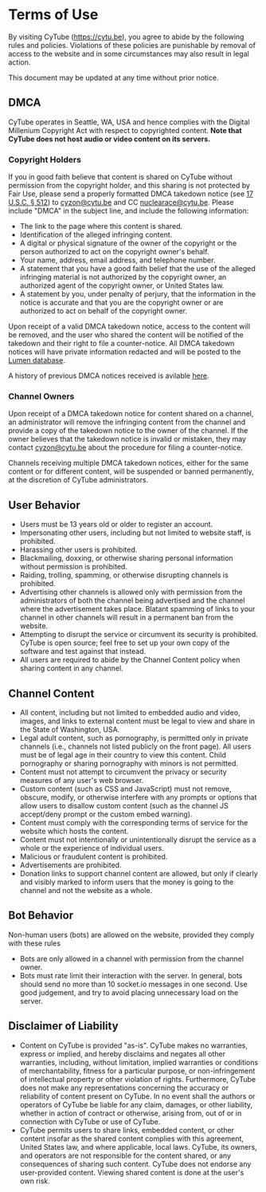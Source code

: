 # Terms of Use

By visiting CyTube (https://cytu.be), you agree to abide by the following rules
and policies.  Violations of these policies are punishable by removal of access
to the website and in some circumstances may also result in legal action.

This document may be updated at any time without prior notice.

## DMCA

CyTube operates in Seattle, WA, USA and hence complies with the Digital Millenium
Copyright Act with respect to copyrighted content.  **Note that CyTube does not
host audio or video content on its servers.**

### Copyright Holders

If you in good faith believe that content is shared on CyTube without permission
from the copyright holder, and this sharing is not protected by Fair Use, please
send a properly formatted DMCA takedown notice (see [17 U.S.C. §
512](http://www.copyright.gov/title17/92chap5.html#512)) to cyzon@cytu.be and CC
nuclearace@cytu.be.  Please include "DMCA" in the subject line, and include the
following information:

  * The link to the page where this content is shared.
  * Identification of the alleged infringing content.
  * A digital or physical signature of the owner of the copyright or the person
    authorized to act on the copyright owner's behalf.
  * Your name, address, email address, and telephone number.
  * A statement that you have a good faith belief that the use of the alleged
    infringing material is not authorized by the copyright owner, an authorized
    agent of the copyright owner, or United States law.
  * A statement by you, under penalty of perjury, that the information in the
    notice is accurate and that you are the copyright owner or are authorized to
    act on behalf of the copyright owner.

Upon receipt of a valid DMCA takedown notice, access to the content will be
removed, and the user who shared the content will be notified of the takedown
and their right to file a counter-notice.  All DMCA takedown notices will have
private information redacted and will be posted to the [Lumen
database](https://lumendatabase.org/).

A history of previous DMCA notices received is avilable
[here](https://cytu.be/dmca/).

### Channel Owners

Upon receipt of a DMCA takedown notice for content shared on a channel, an
administrator will remove the infringing content from the channel and provide a
copy of the takedown notice to the owner of the channel.  If the owner believes
that the takedown notice is invalid or mistaken, they may contact
cyzon@cytu.be about the procedure for filing a counter-notice.

Channels receiving multiple DMCA takedown notices, either for the same content
or for different content, will be suspended or banned permanently, at the
discretion of CyTube administrators.

## User Behavior

  * Users must be 13 years old or older to register an account.
  * Impersonating other users, including but not limited to website staff, is
    prohibited.
  * Harassing other users is prohibited.
  * Blackmailing, doxxing, or otherwise sharing personal information without
    permission is prohibited.
  * Raiding, trolling, spamming, or otherwise disrupting channels is prohibited.
  * Advertising other channels is allowed only with permission from the
    administrators of both the channel being advertised and the channel where
    the advertisement takes place.  Blatant spamming of links to your channel in
    other channels will result in a permanent ban from the website.
  * Attempting to disrupt the service or circumvent its security is prohibited.
    CyTube is open source; feel free to set up your own copy of the software and
    test against that instead.
  * All users are required to abide by the Channel Content policy when sharing
    content in any channel.

## Channel Content

  * All content, including but not limited to embedded audio and video, images,
    and links to external content must be legal to view and share in the State
    of Washington, USA.
  * Legal adult content, such as pornography, is permitted only in private
    channels (i.e., channels not listed publicly on the front page).  All users
    must be of legal age in their country to view this content.  Child
    pornography or sharing pornography with minors is not permitted.
  * Content must not attempt to circumvent the privacy or security measures of
    any user's web browser.
  * Custom content (such as CSS and JavaScript) must not remove, obscure,
    modify, or otherwise interfere with any prompts or options that allow users
    to disallow custom content (such as the channel JS accept/deny prompt or the
    custom embed warning).
  * Content must comply with the corresponding terms of service for the website
    which hosts the content.
  * Content must not intentionally or unintentionally disrupt the service as a
    whole or the experience of individual users.
  * Malicious or fraudulent content is prohibited.
  * Advertisements are prohibited.
  * Donation links to support channel content are allowed, but only if clearly
    and visibly marked to inform users that the money is going to the channel
    and not the website as a whole.

## Bot Behavior

Non-human users (bots) are allowed on the website, provided they comply with
these rules

  * Bots are only allowed in a channel with permission from the channel owner.
  * Bots must rate limit their interaction with the server.  In general, bots
    should send no more than 10 socket.io messages in one second.  Use good
    judgement, and try to avoid placing unnecessary load on the server.

## Disclaimer of Liability

  * Content on CyTube is provided "as-is". CyTube makes no warranties, express
    or implied, and hereby disclaims and negates all other warranties,
    including, without limitation, implied warranties or conditions of
    merchantability, fitness for a particular purpose, or non-infringement of
    intellectual property or other violation of rights. Furthermore, CyTube does
    not make any representations concerning the accuracy or reliability of
    content present on CyTube.  In no event shall the authors or operators of
    CyTube be liable for any claim, damages, or other liability, whether in
    action of contract or otherwise, arising from, out of or in connection with
    CyTube or use of CyTube.
  * CyTube permits users to share links, embedded content, or other content
    insofar as the shared content complies with this agreement, United States
    law, and where applicable, local laws. CyTube, its owners, and operators are
    not responsible for the content shared, or any consequences of sharing such
    content. CyTube does not endorse any user-provided content. Viewing shared
    content is done at the user's own risk.
